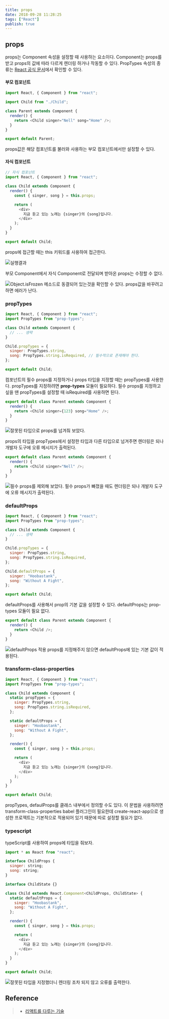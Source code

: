 ```yaml
---
title: props
date: 2018-09-28 11:28:25
tags: ["React"]
publish: true
---
```


## props

props는 Component 속성을 설정할 때 사용하는 요소이다. Component는 props를 받고 props의 값에 따라 다르게 렌더링 하거나 작동할 수 있다.
PropTypes 속성의 종류는 [React 공식 문서](https://reactjs.org/docs/typechecking-with-proptypes.html)에서 확인할 수 있다.

#### 부모 컴포넌트

```js
import React, { Component } from "react";

import Child from "./Child";

class Parent extends Component {
  render() {
    return <Child singer="Nell" song="Home" />;
  }
}

export default Parent;
```

props값은 해당 컴포넌트를 불러와 사용하는 부모 컴포넌트에서만 설정할 수 있다.

#### 자식 컴포넌트

```js
// 자식 컴포넌트
import React, { Component } from "react";

class Child extends Component {
  render() {
    const { singer, song } = this.props;

    return (
      <div>
        지금 듣고 있는 노래는 {singer}의 {song}입니다.
      </div>
    );
  }
}

export default Child;
```

props에 접근할 때는 this 키워드를 사용하여 접근한다.

![실행결과](/images/posts/reactjs-props-1.png)

부모 Component에서 자식 Component로 전달되며 받아온 props는 수정할 수 없다.

![Object.isFrozen 메소드로 동결되어 있는것을 확인할 수 있다. props값을 바꾸려고 하면 에러가 난다.](/images/posts/reactjs-props-2.png)

### propTypes

```js
import React, { Component } from "react";
import PropTypes from "prop-types";

class Child extends Component {
  // ... 생략
}

Child.propTypes = {
  singer: PropTypes.string,
  song: PropTypes.string.isRequired, // 필수적으로 존재해야 한다.
};

export default Child;
```

컴포넌트의 필수 props를 지정하거나 props 타입을 지정할 때는 propTypes를 사용한다. propTypes를 지정하려면 **prop-types** 모듈이 필요하다.
필수 props를 지정하고 싶을 땐 propTypes를 설정할 때 isRequired를 사용하면 된다.

```js
export default class Parent extends Component {
  render() {
    return <Child singer={123} song="Home" />;
  }
}
```

![잘못된 타입으로 props를 넘겨줘 보았다.](/images/posts/reactjs-props-3.png)

props의 타입을 propTypes에서 설정한 타입과 다른 타입으로 넘겨주면 렌더링은 되나 개발자 도구에 오류 메시지가 출력된다.

```js
export default class Parent extends Component {
  render() {
    return <Child singer="Nell" />;
  }
}
```

![필수 props를 제외해 보았다.](/frontend/reactjs-props-4.png)
필수 props가 빠졌을 때도 렌더링은 되나 개발자 도구에 오류 메시지가 출력된다.

### defaultProps

```js
import React, { Component } from "react";
import PropTypes from "prop-types";

class Child extends Component {
  // ... 생략
}

Child.propTypes = {
  singer: PropTypes.string,
  song: PropTypes.string.isRequired,
};

Child.defaultProps = {
  singer: "Hoobastank",
  song: "Without A Fight",
};

export default Child;
```

defaultProps를 사용해서 prop의 기본 값을 설정할 수 있다. defaultProps는 prop-types 모듈이 필요 없다.

```js
export default class Parent extends Component {
  render() {
    return <Child />;
  }
}
```

![defaultProps 적용](/images/posts/reactjs-props-5.png)
props를 지정해주지 않으면 defaultProps에 있는 기본 값이 적용된다.

### transform-class-properties

```js
import React, { Component } from "react";
import PropTypes from "prop-types";

class Child extends Component {
  static propTypes = {
    singer: PropTypes.string,
    song: PropTypes.string.isRequired,
  };

  static defaultProps = {
    singer: "Hoobastank",
    song: "Without A Fight",
  };

  render() {
    const { singer, song } = this.props;

    return (
      <div>
        지금 듣고 있는 노래는 {singer}의 {song}입니다.
      </div>
    );
  }
}

export default Child;
```

propTypes, defaulProps를 클래스 내부에서 정의할 수도 있다. 이 문법을 사용하려면 transform-class-properties babel 플러그인이 필요한데 create-react-app으로 생성한 프로젝트는 기본적으로 적용되어 있기 때문에 따로 설정할 필요가 없다.

### typescript

typeScript를 사용하여 props에 타입을 줘보자.

```js
import * as React from "react";

interface ChildProps {
  singer: string;
  song: string;
}

interface ChildState {}

class Child extends React.Component<ChildProps, ChildState> {
  static defaultProps = {
    singer: "Hoobastank",
    song: "Without A Fight",
  };

  render() {
    const { singer, song } = this.props;

    return (
      <div>
        지금 듣고 있는 노래는 {singer}의 {song}입니다.
      </div>
    );
  }
}

export default Child;
```

![잘못된 타입을 지정했더니 렌더링 조차 되지 않고 오류를 출력한다.](/images/posts/reactjs-props-6.png)

## Reference

> - [리액트를 다루는 기술](http://www.kyobobook.co.kr/product/detailViewKor.laf?ejkGb=KOR&mallGb=KOR&barcode=9791160505238&orderClick=LAG&Kc=)
